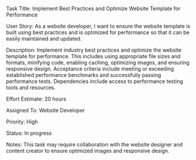 Task Title: Implement Best Practices and Optimize Website Template for Performance

User Story: As a website developer, I want to ensure the website template is built using best practices and is optimized for performance so that it can be easily maintained and updated.

Description: Implement industry best practices and optimize the website template for performance. This includes using appropriate file sizes and formats, minifying code, enabling caching, optimizing images, and ensuring responsive design. Acceptance criteria include meeting or exceeding established performance benchmarks and successfully passing performance tests. Dependencies include access to performance testing tools and resources.

Effort Estimate: 20 hours

Assigned To: Website Developer

Priority: High

Status: In progress

Notes: This task may require collaboration with the website designer and content creator to ensure optimized images and responsive design.
